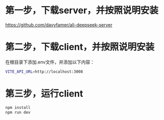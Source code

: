 # 第一步，下载server，并按照说明安装    

https://github.com/davyfamer/ali-deepseek-server

# 第二步，下载client，并按照说明安装

在根目录下添加.env文件，并添加以下内容：

```bash
VITE_API_URL=http://localhost:3008
```

# 第三步，运行client

```bash
npm install
npm run dev
```




